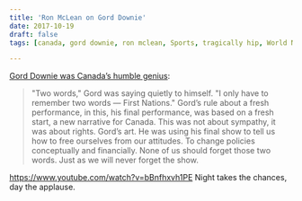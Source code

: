 ```yaml
---
title: 'Ron McLean on Gord Downie'
date: 2017-10-19
draft: false
tags: [canada, gord downie, ron mclean, Sports, tragically hip, World News]

---
```


[Gord Downie was Canada’s humble genius](http://www.sportsnet.ca/hockey/nhl/gord-downie-canadas-humble-genius/):

> "Two words," Gord was saying quietly to himself. "I only have to remember two words — First Nations." Gord’s rule about a fresh performance, in this, his final performance, was based on a fresh start, a new narrative for Canada. This was not about sympathy, it was about rights. Gord’s art. He was using his final show to tell us how to free ourselves from our attitudes. To change policies conceptually and financially. None of us should forget those two words. Just as we will never forget the show.

https://www.youtube.com/watch?v=bBnfhxvh1PE Night takes the chances, day the applause.